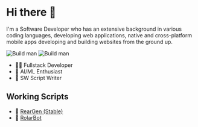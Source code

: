 ﻿# Hi there 👋

I'm a Software Developer who has an extensive background in various coding languages, developing web applications, native and cross-platform mobile apps developing and building websites from the ground up.  

 ![Build man](https://img.shields.io/amo/stars/dustman)  ![Build man](https://img.shields.io/badge/Developer-ThirashaPW-blueviolet)


- 👨‍💻 Fullstack Developer
- 🤖 AI/ML Enthusiast
- 🦀 SW Script Writer

## Working Scripts
- 🧱 [RearGen (Stable)](https://github.com/ThirashaPraween/RearGen)
- 🤖 [RolarBot](https://rolarbot.herokuapp.com)
